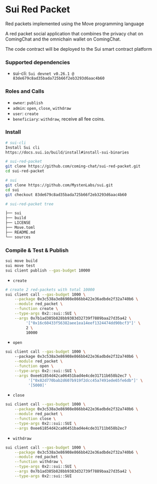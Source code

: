 # Sui Red Packet
Red packets implemented using the Move programming language

A red packet social application that combines the privacy chat on ComingChat and the omnichain wallet on ComingChat.

The code contract will be deployed to the Sui smart contract platform

### Supported dependencies
- sui-cli: `Sui devnet v0.26.1 @ 83de679c8ad35bada725b66f2eb3293d6aac4b60`

### Roles and Calls
- `owner`: `publish`
- `admin`: `open`, `close`, `withdraw`
- `user`: `create`
- `beneficiary`: `withdraw`, receive all fee coins.

### Install
```bash
# sui-cli
Install Sui cli
https://docs.sui.io/build/install#install-sui-binaries

# sui-red-packet
git clone https://github.com/coming-chat/sui-red-packet.git
cd sui-red-packet

# sui
git clone https://github.com/MystenLabs/sui.git
cd sui
git checkout 83de679c8ad35bada725b66f2eb3293d6aac4b60

# sui-red-packet tree

├── sui
├── build
├── LICENSE
├── Move.toml
├── README.md
└── sources
```

### Compile & Test & Publish
```bash
sui move build
sui move test
sui client publish --gas-budget 10000
```
- `create`
```bash
# create 2 red-packets with total 10000
sui client call --gas-budget 1000 \
    --package 0x3c538a3e86908e866bb422e36adbde2f32a740b6 \
    --module red_packet \
    --function create \
    --type-args 0x2::sui::SUI \
    --args 0x7b1ad385b828bb9383d32739f7889baa27d35a42 \
         '["0x16c60433f56382aee1ea14eef1324474dd90bcf3"]' \
         2 \
         10000
```

- `open`
```bash
sui client call --gas-budget 1000 \ 
    --package 0x3c538a3e86908e866bb422e36adbde2f32a740b6 \
    --module red_packet \
    --function open \
    --type-args 0x2::sui::SUI \
    --args 0xee61854d42ca06451bad4e4cde31711b658b2ec7 \
          '["0x82d770bab2d607b919f2dcc45a7491ede65fe6db"]' \
          '[5000]'
```

- `close`
```bash
sui client call --gas-budget 1000 \
    --package 0x3c538a3e86908e866bb422e36adbde2f32a740b6 \
    --module red_packet \
    --function close \
    --type-args 0x2::sui::SUI \
    --args 0xee61854d42ca06451bad4e4cde31711b658b2ec7
```

- `withdraw`

```bash
sui client call --gas-budget 1000 \
    --package 0x3c538a3e86908e866bb422e36adbde2f32a740b6 \
    --module red_packet \
    --function withdraw \
    --type-args 0x2::sui::SUI \
    --args 0x7b1ad385b828bb9383d32739f7889baa27d35a42 \
    --type-args 0x2::sui::SUI
```